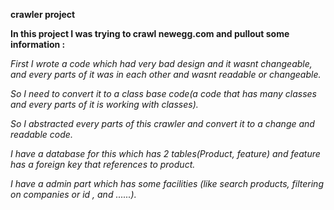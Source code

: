 **crawler project**

**In this project I was trying to crawl newegg.com and pullout some information :**

*First I wrote a code which had very bad design and it wasnt changeable, and every parts of it was in each other and wasnt readable or changeable.*

*So I need to convert it to a class base code(a code that has many classes and every parts of it is working with classes).*

*So I abstracted every parts of this crawler and convert it to a change and readable code.*

*I have a database for this which has 2 tables(Product, feature) and feature has a foreign key that references to product.*

*I have a admin part which has some facilities (like search products, filtering on companies or id , and ......).*
